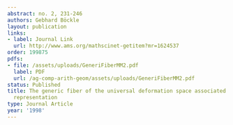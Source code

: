 ```yaml
---
abstract: no. 2, 231-246
authors: Gebhard Böckle
layout: publication
links:
- label: Journal Link
  url: http://www.ams.org/mathscinet-getitem?mr=1624537
order: 199875
pdfs:
- file: /assets/uploads/GeneriFiberMM2.pdf
  label: PDF
  url: /ag-comp-arith-geom/assets/uploads/GeneriFiberMM2.pdf
status: Published
title: The generic fiber of the universal deformation space associated to a tame Galois
  representation
type: Journal Article
year: '1998'
---
```

